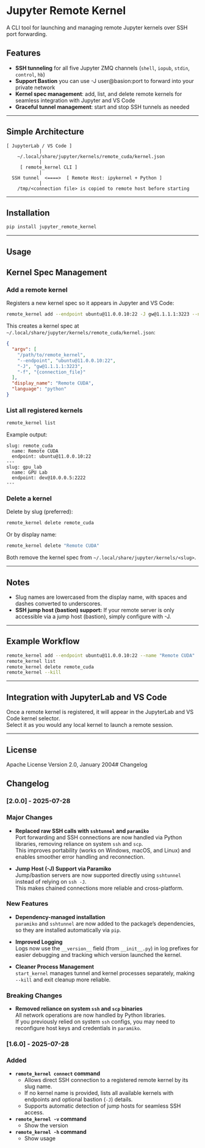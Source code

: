 # Jupyter Remote Kernel

A CLI tool for launching and managing remote Jupyter kernels over SSH port forwarding.

## Features

- **SSH tunneling** for all five Jupyter ZMQ channels (`shell`, `iopub`, `stdin`, `control`, `hb`)
- **Support Bastion** you can use -J user@basion:port to forward into your private network
- **Kernel spec management**: add, list, and delete remote kernels for seamless integration with Jupyter and VS Code
- **Graceful tunnel management**: start and stop SSH tunnels as needed

---

## Simple Architecture

```plaintext
[ JupyterLab / VS Code ]
            |
    ~/.local/share/jupyter/kernels/remote_cuda/kernel.json
            |
     [ remote_kernel CLI ]
            |
  SSH tunnel  <====>  [ Remote Host: ipykernel + Python ]
            |
    /tmp/<connection file> is copied to remote host before starting
```
---

## Installation

```bash
pip install jupyter_remote_kernel
```

---

## Usage

## Kernel Spec Management

### Add a remote kernel

Registers a new kernel spec so it appears in Jupyter and VS Code:

```bash
remote_kernel add --endpoint ubuntu@11.0.0.10:22 -J gw@1.1.1.1:3223 --name "Remote CUDA"
```

This creates a kernel spec at `~/.local/share/jupyter/kernels/remote_cuda/kernel.json`:

```json
{
  "argv": [
    "/path/to/remote_kernel",
    "--endpoint", "ubuntu@11.0.0.10:22",
    "-J", "gw@1.1.1.1:3223",
    "-f", "{connection_file}"
  ],
  "display_name": "Remote CUDA",
  "language": "python"
}
```

### List all registered kernels

```bash
remote_kernel list
```

Example output:
```
slug: remote_cuda
  name: Remote CUDA
  endpoint: ubuntu@11.0.0.10:22
---
slug: gpu_lab
  name: GPU Lab
  endpoint: dev@10.0.0.5:2222
---
```

### Delete a kernel

Delete by slug (preferred):

```bash
remote_kernel delete remote_cuda
```

Or by display name:

```bash
remote_kernel delete "Remote CUDA"
```

Both remove the kernel spec from `~/.local/share/jupyter/kernels/<slug>`.

---

## Notes

- Slug names are lowercased from the display name, with spaces and dashes converted to underscores.
- **SSH jump host (bastion) support:**
  If your remote server is only accessible via a jump host (bastion), simply configure with -J.

---

## Example Workflow

```bash
remote_kernel add --endpoint ubuntu@11.0.0.10:22 --name "Remote CUDA"
remote_kernel list
remote_kernel delete remote_cuda
remote_kernel --kill
```

---

## Integration with JupyterLab and VS Code

Once a remote kernel is registered, it will appear in the JupyterLab and VS Code kernel selector.  
Select it as you would any local kernel to launch a remote session.

---

## License

Apache License Version 2.0, January 2004# Changelog

## Changelog

### [2.0.0] - 2025-07-28

### Major Changes
- **Replaced raw SSH calls with `sshtunnel` and `paramiko`**  
  Port forwarding and SSH connections are now handled via Python libraries, removing reliance on system `ssh` and `scp`.  
  This improves portability (works on Windows, macOS, and Linux) and enables smoother error handling and reconnection.

- **Jump Host (-J) Support via Paramiko**  
  Jump/bastion servers are now supported directly using `sshtunnel` instead of relying on `ssh -J`.  
  This makes chained connections more reliable and cross-platform.

### New Features
- **Dependency-managed installation**  
  `paramiko` and `sshtunnel` are now added to the package’s dependencies, so they are installed automatically via `pip`.

- **Improved Logging**  
  Logs now use the `__version__` field (from `__init__.py`) in log prefixes for easier debugging and tracking which version launched the kernel.

- **Cleaner Process Management**  
  `start_kernel` manages tunnel and kernel processes separately, making `--kill` and exit cleanup more reliable.

### Breaking Changes
- **Removed reliance on system `ssh` and `scp` binaries**  
  All network operations are now handled by Python libraries.  
  If you previously relied on system `ssh` configs, you may need to reconfigure host keys and credentials in `paramiko`.

### [1.6.0] - 2025-07-28
### Added
- **`remote_kernel connect` command**  
  - Allows direct SSH connection to a registered remote kernel by its slug name.
  - If no kernel name is provided, lists all available kernels with endpoints and optional bastion (`-J`) details.
  - Supports automatic detection of jump hosts for seamless SSH access.
- **`remote_kernel -v` command**  
  - Show the version
- **`remote_kernel -h` command**  
  - Show usage
